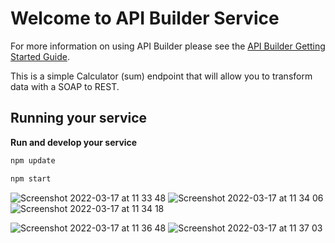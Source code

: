 # Welcome to API Builder Service

For more information on using API Builder please see the [API Builder Getting Started Guide](https://docs.axway.com/bundle/API_Builder_4x_allOS_en/page/api_builder_getting_started_guide.html).

This is a simple Calculator (sum) endpoint that will allow you to transform data with a SOAP to REST.

## Running your service

**Run and develop your service**

```bash
npm update
```

```bash
npm start
```

![Screenshot 2022-03-17 at 11 33 48](https://user-images.githubusercontent.com/83083440/158790872-12a75790-fda4-4a9d-b1e1-d7ca70580470.png)
![Screenshot 2022-03-17 at 11 34 06](https://user-images.githubusercontent.com/83083440/158790928-06850305-faff-40c3-88bf-dccb14d61dab.png)
![Screenshot 2022-03-17 at 11 34 18](https://user-images.githubusercontent.com/83083440/158790962-dfa5e81d-9a0e-4a5a-a996-69a6b36ee229.png)

![Screenshot 2022-03-17 at 11 36 48](https://user-images.githubusercontent.com/83083440/158791399-23594af1-66d3-48f3-8f91-b5363f859f5a.png)
![Screenshot 2022-03-17 at 11 37 03](https://user-images.githubusercontent.com/83083440/158791446-7877c971-50fb-423e-acc5-bff583995f4a.png)
